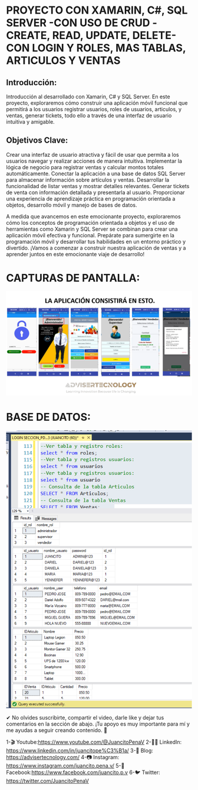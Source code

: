 # PROYECTO CON XAMARIN,  C#,  SQL SERVER -CON USO DE CRUD -CREATE, READ, UPDATE, DELETE-CON LOGIN Y ROLES, MAS TABLAS, ARTICULOS Y VENTAS

## Introducción:
Introducción al desarrollado con Xamarin, C# y SQL Server. En este proyecto, exploraremos cómo construir una aplicación móvil funcional que permitirá a los usuarios registrar  usuarios, roles de usuarios, articulos, y ventas,  generar tickets, todo ello a través de una interfaz de usuario intuitiva y amigable.

## Objetivos Clave:

Crear una interfaz de usuario atractiva y fácil de usar que permita a los usuarios navegar y realizar acciones de manera intuitiva.
Implementar la lógica de negocio para registrar ventas y calcular montos totales automáticamente.
Conectar la aplicación a una base de datos SQL Server para almacenar información sobre artículos y ventas.
Desarrollar la funcionalidad de listar ventas y mostrar detalles relevantes.
Generar tickets de venta con información detallada y presentarla al usuario.
Proporcionar una experiencia de aprendizaje práctica en programación orientada a objetos, desarrollo móvil y manejo de bases de datos.

A medida que avancemos en este emocionante proyecto, exploraremos cómo los conceptos de programación orientada a objetos y el uso de herramientas como Xamarin y SQL Server se combinan para crear una aplicación móvil efectiva y funcional. Prepárate para sumergirte en la programación móvil y desarrollar tus habilidades en un entorno práctico y divertido. ¡Vamos a comenzar a construir nuestra aplicación de ventas y a aprender juntos en este emocionante viaje de desarrollo!

# CAPTURAS DE PANTALLA:

![image](PANTALLA.png)

# BASE DE DATOS:

![image](BASE_DATOS_APP.png)

✔  No olvides suscribirte, compartir el video, darle like y dejar tus comentarios en la sección de abajo. ¡Tu apoyo es muy importante para mí  y me ayudas a seguir creando contenido. 💚

1-🎬 Youtube:https://www.youtube.com/@JuancitoPenaV 
2-👨‍💼 LinkedIn: https://www.linkedin.com/in/juancitope%C3%B1a/
3-📰 Blog: https://advisertecnology.com/
4-📷 Instagram: https://www.instagram.com/juancito.pena.v/
5-📑 Facebook:https://www.facebook.com/juancito.p.v
6-🐦 Twitter: https://twitter.com/JuancitoPenaV
